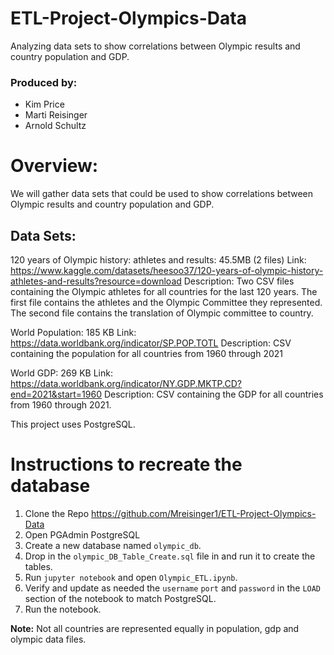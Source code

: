 # ETL-Project-Olympics-Data
Analyzing data sets to show correlations between Olympic results and country population and GDP.

### Produced by:
* Kim Price
* Marti Reisinger
* Arnold Schultz

# Overview:
We will gather data sets that could be used to show correlations between Olympic results and country population and GDP.

## Data Sets:

 120 years of Olympic history: athletes and results: 45.5MB (2 files)
Link: https://www.kaggle.com/datasets/heesoo37/120-years-of-olympic-history-athletes-and-results?resource=download
Description: Two CSV files containing the Olympic athletes for all countries for the last 120 years.  The first file contains the athletes and the Olympic Committee they represented.  The second file contains the translation of Olympic committee to country.

World Population: 185 KB
	Link: https://data.worldbank.org/indicator/SP.POP.TOTL
Description: CSV containing the population for all countries from 1960 through 2021
	
World GDP: 269 KB
	Link:  https://data.worldbank.org/indicator/NY.GDP.MKTP.CD?end=2021&start=1960
Description: CSV containing the GDP for all countries from 1960 through 2021.


This project uses PostgreSQL.

# Instructions to recreate the database

 1. Clone the Repo https://github.com/Mreisinger1/ETL-Project-Olympics-Data
 1. Open PGAdmin PostgreSQL
 1. Create a new database named ``olympic_db``.
 1. Drop in the ``olympic_DB_Table_Create.sql`` file in and run it to create the tables.
 1. Run ``jupyter notebook`` and open ``Olympic_ETL.ipynb``.
 1. Verify and update as needed the `username` `port` and `password` in the `LOAD` section of the notebook to match PostgreSQL.
 1. Run the notebook.

**Note:** Not all countries are represented equally in population, gdp and olympic data files. 